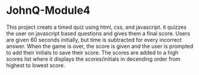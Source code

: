 # JohnQ-Module4
This project creats a timed quiz using html, css, and javascript. it quizzes the user on javascript based questions and gives them a final score. Users are given 60 seconds initially, but time is subtracted for every incorrect answer. When the game is over, the score is given and the user is prompted to add their initials to save their score. The scores are added to a high scores list where it displays the scores/initials in decending order from highest to lowest score.
